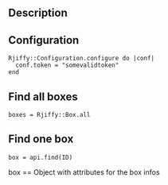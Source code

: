## Description

## Configuration
    Rjiffy::Configuration.configure do |conf|
      conf.token = "somevalidtoken"
    end

## Find all boxes
    boxes = Rjiffy::Box.all

## Find one box
    box = api.find(ID)
box == Object with attributes for the box infos
